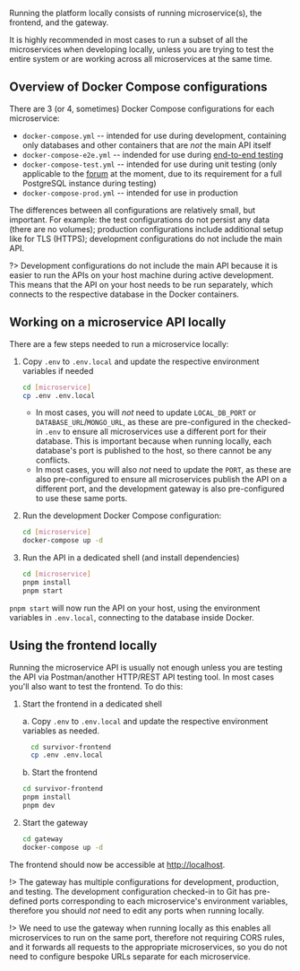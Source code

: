 Running the platform locally consists of running microservice(s), the frontend, and the gateway.

It is highly recommended in most cases to run a subset of all the microservices when developing locally, unless you are trying to test the entire system or are working across all microservices at the same time.

## Overview of Docker Compose configurations

There are 3 (or 4, sometimes) Docker Compose configurations for each microservice:

- `docker-compose.yml` -- intended for use during development, containing only databases and other containers that are _not_ the main API itself
- `docker-compose-e2e.yml` -- indended for use during [end-to-end testing](./e2e-testing.md)
- `docker-compose-test.yml` -- intended for use during unit testing (only applicable to the [forum](./microservice-forum.md) at the moment, due to its requirement for a full PostgreSQL instance during testing)
- `docker-compose-prod.yml` -- intended for use in production

The differences between all configurations are relatively small, but important. For example: the test configurations do not persist any data (there are no volumes); production configurations include additional setup like for TLS (HTTPS); development configurations do not include the main API.

?> Development configurations do not include the main API because it is easier to run the APIs on your host machine during active development. This means that the API on your host needs to be run separately, which connects to the respective database in the Docker containers.

## Working on a microservice API locally

There are a few steps needed to run a microservice locally:

1. Copy `.env` to `.env.local` and update the respective environment variables if needed

   ```bash
   cd [microservice]
   cp .env .env.local
   ```

   - In most cases, you will _not_ need to update `LOCAL_DB_PORT` or `DATABASE_URL`/`MONGO_URL`, as these are pre-configured in the checked-in `.env` to ensure all microservices use a different port for their database. This is important because when running locally, each database's port is published to the host, so there cannot be any conflicts.
   - In most cases, you will also _not_ need to update the `PORT`, as these are also pre-configured to ensure all microservices publish the API on a different port, and the development gateway is also pre-configured to use these same ports.

2. Run the development Docker Compose configuration:

   ```bash
   cd [microservice]
   docker-compose up -d
   ```

3. Run the API in a dedicated shell (and install dependencies)

   ```bash
   cd [microservice]
   pnpm install
   pnpm start
   ```

`pnpm start` will now run the API on your host, using the environment variables in `.env.local`, connecting to the database inside Docker.

## Using the frontend locally

Running the microservice API is usually not enough unless you are testing the API via Postman/another HTTP/REST API testing tool. In most cases you'll also want to test the frontend. To do this:

1. Start the frontend in a dedicated shell

   a. Copy `.env` to `.env.local` and update the respective environment variables as needed.

   ```bash
     cd survivor-frontend
     cp .env .env.local
   ```

   b. Start the frontend

   ```bash
   cd survivor-frontend
   pnpm install
   pnpm dev
   ```

2. Start the gateway
   ```bash
   cd gateway
   docker-compose up -d
   ```

The frontend should now be accessible at [http://localhost](http://localhost).

!> The gateway has multiple configurations for development, production, and testing. The development configuration checked-in to Git has pre-defined ports corresponding to each microservice's environment variables, therefore you should _not_ need to edit any ports when running locally.

!> We need to use the gateway when running locally as this enables all microservices to run on the same port, therefore not requiring CORS rules, and it forwards all requests to the appropriate microservices, so you do not need to configure bespoke URLs separate for each microservice.
